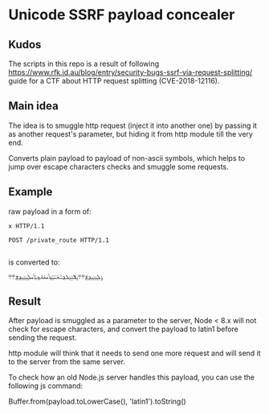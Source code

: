 # Unicode SSRF payload concealer

## Kudos
The scripts in this repo is a result of following 
https://www.rfk.id.au/blog/entry/security-bugs-ssrf-via-request-splitting/ guide for a CTF about HTTP request splitting (CVE-2018-12116).

## Main idea
The idea is to smuggle http request (inject it into another one) by passing it as another request's parameter, but hiding it from http module till the very end.

Converts plain payload to payload of non-ascii symbols,
which helps to jump over escape characters checks and
smuggle some requests.

## Example

raw payload in a form of:

```
x HTTP/1.1

POST /private_route HTTP/1.1


```

is converted to:
```
ݸܠ݈ݔݔݐܯܱܮܱ܊܊ݐݏݓݔܠܯݰݲݩݶݡݴݥݟݲݯݵݴݥܠ݈ݔݔݐܯܱܮܱ܊܊
```

## Result
After payload is smuggled as a parameter to the server,
Node < 8.x will not check for escape characters, and
convert the payload to latin1 before sending the request.

http module will think that it needs to send one more request
and will send it to the server from the same server.

To check how an old Node.js server handles this payload,
you can use the following js command:

Buffer.from(payload.toLowerCase(), 'latin1').toString()

